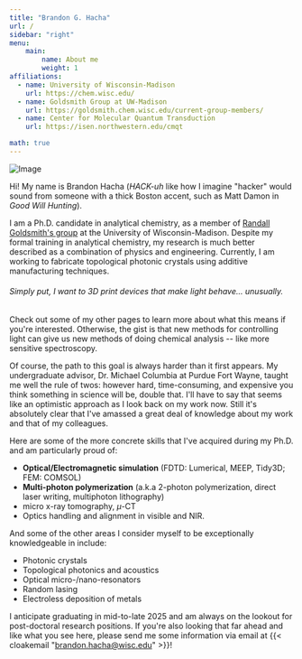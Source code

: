 ```yaml
---
title: "Brandon G. Hacha"
url: /
sidebar: "right"
menu:
    main:
        name: About me
        weight: 1
affiliations:
  - name: University of Wisconsin-Madison
    url: https://chem.wisc.edu/
  - name: Goldsmith Group at UW-Madison
    url: https://goldsmith.chem.wisc.edu/current-group-members/
  - name: Center for Molecular Quantum Transduction
    url: https://isen.northwestern.edu/cmqt

math: true
---
```


![Image](/images/avatar.jpg)

Hi!  My name is Brandon Hacha (*HACK-uh* like how I imagine "hacker" would sound from someone with a thick Boston accent, such as Matt Damon in *Good Will Hunting*). 

I am a Ph.D. candidate in analytical chemistry, as a member of [Randall Goldsmith's group](http://www.goldsmith.chem.wisc.edu) at the University of Wisconsin-Madison. Despite my formal training in analytical chemistry, my research is much better described as a combination of physics and engineering. Currently, I am working to fabricate topological photonic crystals using additive manufacturing techniques.

###### Simply put, I want to 3D print devices that make light behave... *unusually.*  

Check out some of my other pages to learn more about what this means if you're interested. Otherwise, the gist is that new methods for controlling light can give us new methods of doing chemical analysis -- like more sensitive spectroscopy.

Of course, the path to this goal is always harder than it first appears. My undergraduate advisor, Dr. Michael Columbia at Purdue Fort Wayne, taught me well the rule of twos: however hard, time-consuming, and expensive you think something in science will be, double that. I'll have to say that seems like an optimistic approach as I look back on my work now. Still it's absolutely clear that I've amassed a great deal of knowledge about my work and that of my colleagues. 

Here are some of the more concrete skills that I've acquired during my Ph.D. and am particularly proud of:
- **Optical/Electromagnetic simulation** (FDTD: Lumerical, MEEP, Tidy3D; FEM: COMSOL)
- **Multi-photon polymerization** (a.k.a 2-photon polymerization, direct laser writing, multiphoton lithography)
- micro x-ray tomography, $\mu$-CT
- Optics handling and alignment in visible and NIR.


And some of the other areas I consider myself to be exceptionally knowledgeable in include:

- Photonic crystals
- Topological photonics and acoustics
- Optical micro-/nano-resonators
- Random lasing
- Electroless deposition of metals


I anticipate graduating in mid-to-late 2025 and am always on the lookout for post-doctoral research positions. If you're also looking that far ahead and like what you see here, please send me some information via email at {{< cloakemail "brandon.hacha@wisc.edu" >}}!
